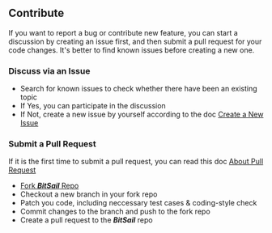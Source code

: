 ## Contribute

If you want to report a bug or contribute new feature, you can start a discussion by creating an issue first,
and then submit a pull request for your code changes. It's better to find known issues before creating a new one.

### Discuss via an Issue
- Search for known issues to check whether there have been an existing topic
- If Yes, you can participate in the discussion
- If Not, create a new issue by yourself according to the doc [Create a New Issue](https://docs.github.com/en/issues/tracking-your-work-with-issues/creating-an-issue)

### Submit a Pull Request
If it is the first time to submit a pull request, you can read this doc [About Pull Request](https://docs.github.com/en/pull-requests/collaborating-with-pull-requests/proposing-changes-to-your-work-with-pull-requests/about-pull-requests)

- [Fork ***BitSail*** Repo](https://docs.github.com/en/get-started/quickstart/fork-a-repo)
- Checkout a new branch in your fork repo
- Patch you code, including neccessary test cases & coding-style check
- Commit changes to the branch and push to the fork repo
- Create a pull request to the ***BitSail*** repo
